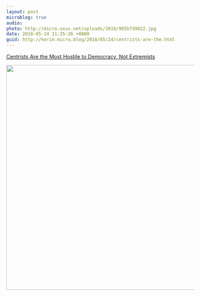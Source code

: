 ```yaml
---
layout: post
microblog: true
audio: 
photo: http://micro.oxus.net/uploads/2018/985bfd9822.jpg
date: 2018-05-24 11:35:26 +0800
guid: http://kerim.micro.blog/2018/05/24/centrists-are-the.html
---
```

[Centrists Are the Most Hostile to Democracy, Not Extremists](https://www.nytimes.com/interactive/2018/05/23/opinion/international-world/centrists-democracy.html)

<img src="http://micro.oxus.net/uploads/2018/985bfd9822.jpg" width="600" height="600" />
